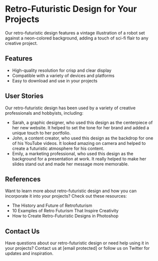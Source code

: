 <!--font:Poppins-->

# Retro-Futuristic Design for Your Projects

Our retro-futuristic design features a vintage illustration of a robot set against a neon-colored background, adding a touch of sci-fi flair to any creative project.

## Features

- High-quality resolution for crisp and clear display
- Compatible with a variety of devices and platforms
- Easy to download and use in your projects

## User Stories

Our retro-futuristic design has been used by a variety of creative professionals and hobbyists, including:

- Sarah, a graphic designer, who used this design as the centerpiece of her new website. It helped to set the tone for her brand and added a unique touch to her portfolio.
- John, a content creator, who used this design as the backdrop for one of his YouTube videos. It looked amazing on camera and helped to create a futuristic atmosphere for his content.
- Emily, a marketing professional, who used this design as the background for a presentation at work. It really helped to make her slides stand out and made her message more memorable.

## References

Want to learn more about retro-futuristic design and how you can incorporate it into your projects? Check out these resources:

- The History and Future of Retrofuturism
- 10 Examples of Retro Futurism That Inspire Creativity
- How to Create Retro-Futuristic Designs in Photoshop

## Contact Us

Have questions about our retro-futuristic design or need help using it in your projects? Contact us at [email protected] or follow us on Twitter for updates and inspiration.

<!--

Write me content for website with wallpaper which alt text is:

"A retro-futuristic wallpaper featuring a vintage illustration of a robot, set against a neon-colored background."

The name/title of the page should not be 1:1 copy of the alt text but rather a real content of the website which is using this wallpaper.

- Use markdown format 
- Start with heading
- Heading should be short and concise
- The content should look like a real website 
- The website should not be about the wallpaper, wallpaper is just a related background
- Heading should be contain work "wallpaper" or "background"
- Include real sections like references, contact, user stories, etc. use things relevant to the page purpose.
- Feel free to use structure like headings, bullets, numbering, blockquotes, paragraphs, horizontal lines, etc.
- You can use formatting like bold or _italic_
- You can include UTF-8 emojis
- Links should be only #hash anchors (and you can refer to the document itself)
- Do not include images


---


# Retro-Futuristic Background for Your Creative Projects

Looking for a unique and eye-catching background for your creative projects? Look no further than our retro-futuristic wallpaper featuring a vintage illustration of a robot, set against a neon-colored background. This bold and vibrant design is sure to add a touch of sci-fi flair to any project, whether it's a website, presentation, or social media post.

## Features

- High-quality resolution for crisp and clear display
- Compatible with a variety of devices and platforms
- Easy to download and use in your projects
- Perfect for adding a pop of color and personality to your designs

## User Stories

Our retro-futuristic wallpaper has been used by a variety of creative professionals and hobbyists, including:

> "I used this wallpaper as the background for my new website, and it really helped to set the tone for my brand. I love the combination of vintage and futuristic elements!" - Sarah, graphic designer

> "I'm a YouTuber, and I used this wallpaper as the backdrop for one of my videos. It looked amazing on camera, and my viewers loved it too!" - John, content creator

> "I used this wallpaper as the background for a presentation at work, and it really helped to make my slides stand out. My colleagues were impressed!" - Emily, marketing professional

## References

Want to learn more about retro-futuristic design and how you can incorporate it into your projects? Check out these resources:

- [The History and Future of Retrofuturism](#)
- [10 Examples of Retro Futurism That Inspire Creativity](#)
- [How to Create Retro-Futuristic Designs in Photoshop](#)

## Contact Us

Have questions about our retro-futuristic wallpaper or need help using it in your projects? Our team is here to help! Contact us at [email protected] or follow us on [Twitter](#) for updates and inspiration.


---


Heading is too long, rewrite whole content.


---


# Retro-Futuristic Wallpaper for Your Creative Projects

Looking for a unique and eye-catching wallpaper for your creative projects? Our retro-futuristic design features a vintage illustration of a robot set against a neon-colored background, adding a touch of sci-fi flair to any project.

## Features

- High-quality resolution for crisp and clear display
- Compatible with a variety of devices and platforms
- Easy to download and use in your projects
- Perfect for adding a pop of color and personality to your designs

## User Stories

Our retro-futuristic wallpaper has been used by a variety of creative professionals and hobbyists, including:

- Sarah, a graphic designer, who used this wallpaper as the background for her new website. She loves the combination of vintage and futuristic elements.
- John, a content creator, who used this wallpaper as the backdrop for one of his YouTube videos. It looked amazing on camera, and his viewers loved it too.
- Emily, a marketing professional, who used this wallpaper as the background for a presentation at work. It really helped to make her slides stand out, and her colleagues were impressed.

## References

Want to learn more about retro-futuristic design and how you can incorporate it into your projects? Check out these resources:

- The History and Future of Retrofuturism
- 10 Examples of Retro Futurism That Inspire Creativity
- How to Create Retro-Futuristic Designs in Photoshop

## Contact Us

Have questions about our retro-futuristic wallpaper or need help using it in your projects? Contact us at [email protected] or follow us on Twitter for updates and inspiration.


---


Heading should not include word "wallpaper". The website should not be about the wallpaper itself, wallpaper is just a related background, rewrite whole content.


---


# Embrace the Future with Our Retro-Futuristic Design

Looking to add a touch of sci-fi flair to your creative projects? Our retro-futuristic design features a vintage illustration of a robot set against a neon-colored background, perfect for adding a pop of color and personality to your designs.

## Features

- High-quality resolution for crisp and clear display
- Compatible with a variety of devices and platforms
- Easy to download and use in your projects

## User Stories

Our retro-futuristic design has been used by a variety of creative professionals and hobbyists, including:

- Sarah, a graphic designer, who used this design as the centerpiece of her new website. It helped to set the tone for her brand and added a unique touch to her portfolio.
- John, a content creator, who used this design as the backdrop for one of his YouTube videos. It looked amazing on camera and helped to create a futuristic atmosphere for his content.
- Emily, a marketing professional, who used this design as the background for a presentation at work. It really helped to make her slides stand out and made her message more memorable.

## References

Want to learn more about retro-futuristic design and how you can incorporate it into your projects? Check out these resources:

- The History and Future of Retrofuturism
- 10 Examples of Retro Futurism That Inspire Creativity
- How to Create Retro-Futuristic Designs in Photoshop

## Contact Us

Have questions about our retro-futuristic design or need help using it in your projects? Contact us at [email protected] or follow us on Twitter for updates and inspiration.


---


Heading is too long, rewrite whole content.


---


# The Future is Now: Retro-Futuristic Design for Your Projects

Our retro-futuristic design features a vintage illustration of a robot set against a neon-colored background, adding a touch of sci-fi flair to any creative project.

## Features

- High-quality resolution for crisp and clear display
- Compatible with a variety of devices and platforms
- Easy to download and use in your projects

## User Stories

Our retro-futuristic design has been used by a variety of creative professionals and hobbyists, including:

- Sarah, a graphic designer, who used this design as the centerpiece of her new website. It helped to set the tone for her brand and added a unique touch to her portfolio.
- John, a content creator, who used this design as the backdrop for one of his YouTube videos. It looked amazing on camera and helped to create a futuristic atmosphere for his content.
- Emily, a marketing professional, who used this design as the background for a presentation at work. It really helped to make her slides stand out and made her message more memorable.

## References

Want to learn more about retro-futuristic design and how you can incorporate it into your projects? Check out these resources:

- The History and Future of Retrofuturism
- 10 Examples of Retro Futurism That Inspire Creativity
- How to Create Retro-Futuristic Designs in Photoshop

## Contact Us

Have questions about our retro-futuristic design or need help using it in your projects? Contact us at [email protected] or follow us on Twitter for updates and inspiration.


---


Write me a Google font which is best fitting for the website.

Pick from the list:
- Montserrat
- Orbitron
- Inter
- Poppins
- Great Vibes
- Dancing Script
- Alegreya
- Raleway
- Futura
- Lobster
- Playfair Display
- Lato
- Open Sans
- IBM Plex Sans
- Barlow Condensed
- Exo 2
- Roboto


Write just the font name nothing else.


---


Poppins

-->
